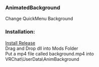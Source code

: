 ### AnimatedBackground
Change QuickMenu Background<br/>
### Installation:<br/>
[Install Release](https://github.com/Four-DJ/AnimatedBackground/releases/tag/1.0)<br/>
Drag and Drop dll into Mods Folder<br/>
Put a mp4 file called background.mp4 into VRChat\UserData\AnimBackground<br/>
